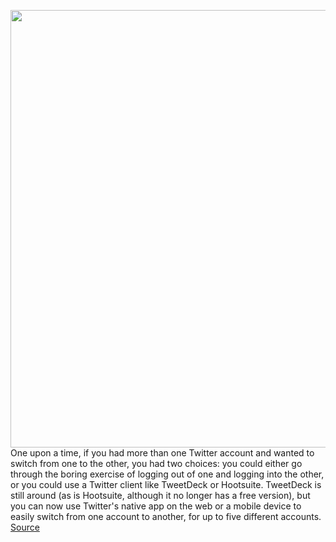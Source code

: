 <img src='https://cdn.vox-cdn.com/thumbor/BbxfF9YncgnumgeZ1v2Oy-hFncI=/0x0:2040x1360/1200x800/filters:focal(857x517:1183x843)/cdn.vox-cdn.com/uploads/chorus_image/image/66444384/acastro_180827_1777_0001.0.jpg' width='700px' /><br/>
One upon a time, if you had more than one Twitter account and wanted to switch from one to the other, you had two choices: you could either go through the boring exercise of logging out of one and logging into the other, or you could use a Twitter client like TweetDeck or Hootsuite. TweetDeck is still around (as is Hootsuite, although it no longer has a free version), but you can now use Twitter's native app on the web or a mobile device to easily switch from one account to another, for up to five different accounts.
<a href='https://www.theverge.com/2020/3/5/21165102/twitter-switch-accounts-how-to-tweet-limit'> Source <a/>